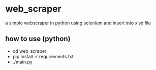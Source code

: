 # web_scraper
a simple webscraper in python using selenium and insert into xlsx file

## how to use (python)
* cd web_scraper
* pip install -r requirements.txt
* ./main.py